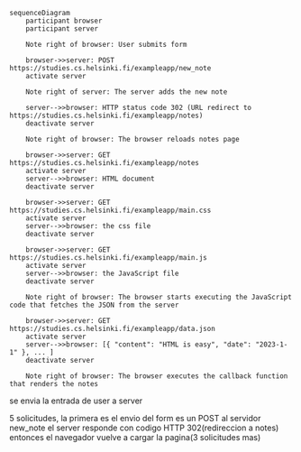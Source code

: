 ```mermaid
sequenceDiagram
    participant browser
    participant server

    Note right of browser: User submits form

    browser->>server: POST https://studies.cs.helsinki.fi/exampleapp/new_note
    activate server

    Note right of server: The server adds the new note

    server-->>browser: HTTP status code 302 (URL redirect to https://studies.cs.helsinki.fi/exampleapp/notes)
    deactivate server

    Note right of browser: The browser reloads notes page

    browser->>server: GET https://studies.cs.helsinki.fi/exampleapp/notes
    activate server
    server-->>browser: HTML document
    deactivate server

    browser->>server: GET https://studies.cs.helsinki.fi/exampleapp/main.css
    activate server
    server-->>browser: the css file
    deactivate server

    browser->>server: GET https://studies.cs.helsinki.fi/exampleapp/main.js
    activate server
    server-->>browser: the JavaScript file
    deactivate server

    Note right of browser: The browser starts executing the JavaScript code that fetches the JSON from the server

    browser->>server: GET https://studies.cs.helsinki.fi/exampleapp/data.json
    activate server
    server-->>browser: [{ "content": "HTML is easy", "date": "2023-1-1" }, ... ]
    deactivate server

    Note right of browser: The browser executes the callback function that renders the notes
```

se envia la entrada de user a server

5 solicitudes, la primera es el envio del form
es un POST al servidor new_note
el server responde con codigo HTTP 302(redireccion a notes)
entonces el navegador vuelve a cargar la pagina(3 solicitudes mas)
